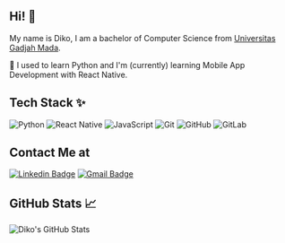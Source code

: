 ## Hi! 👋
My name is Diko, I am a bachelor of Computer Science from [Universitas Gadjah Mada](https://dcse.fmipa.ugm.ac.id/site/en/welcome/). 

🌱 I used to learn Python and I'm (currently) learning Mobile App Development with React Native.

## Tech Stack ✨
![Python](https://img.shields.io/badge/-Python-181717?style=flat-square&logo=Python) 
![React Native](https://img.shields.io/badge/-React-181717?style=flat-square&logo=react)
![JavaScript](https://img.shields.io/badge/-JavaScript-181717?style=flat-square&logo=javascript) 
![Git](https://img.shields.io/badge/-Git-181717?style=flat-square&logo=git)
![GitHub](https://img.shields.io/badge/-GitHub-181717?style=flat-square&logo=github)
![GitLab](https://img.shields.io/badge/-GitLab-181717?style=flat-square&logo=gitlab)

## Contact Me at
[![Linkedin Badge](https://img.shields.io/badge/-ahmadsyarifuddinr-blue?style=flat-square&logo=Linkedin&logoColor=white&link=https://www.linkedin.com/in/ahmadsyarifuddinr/)](https://www.linkedin.com/in/ahmadsyarifuddinr/)
[![Gmail Badge](https://img.shields.io/badge/-ahmadsyarifuddinr@gmail.com-c14438?style=flat-square&logo=Gmail&logoColor=white&link=mailto:ahmadsyarifuddinr@gmail.com)](mailto:ahmadsyarifuddinr@gmail.com)

## GitHub Stats 📈
![Diko's GitHub Stats](https://github-readme-stats.vercel.app/api?username=ddikodroid&show_icons=true&theme=dracula)
